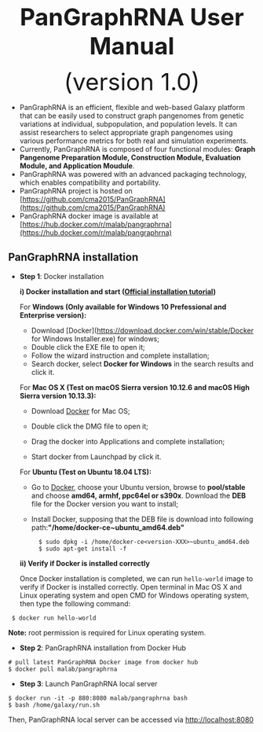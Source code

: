<div align='center' >
<p><font size='70'><strong>PanGraphRNA User Manual</strong></font></p>
<font size='100'>(version 1.0)</font>
</div>

- PanGraphRNA is an efficient, flexible and web-based Galaxy platform that can be easily used to construct graph pangenomes from genetic variations at individual, subpopulation, and population levels. It can assist researchers to select appropriate graph pangenomes using various performance metrics for both real and simulation experiments. 
- Currently, PanGraphRNA is composed of four functional modules: **Graph Pangenome Preparation Module, Construction Module, Evaluation Module, and Application Moudule**.
- PanGraphRNA was powered with an advanced  packaging technology, which enables compatibility and portability.
- PanGraphRNA project is hosted on [https://github.com/cma2015/PanGraphRNA](https://github.com/cma2015/PanGraphRNA)
- PanGraphRNA docker image is available at [https://hub.docker.com/r/malab/pangraphrna](https://hub.docker.com/r/malab/pangraphrna)

## PanGraphRNA installation

- **Step 1**: Docker installation

  **i) Docker installation and start ([Official installation tutorial](https://docs.docker.com/install))**

  For **Windows (Only available for Windows 10 Prefessional and Enterprise version):**

  - Download [Docker](https://download.docker.com/win/stable/Docker for Windows Installer.exe) for windows;
  - Double click the EXE file to open it;
  - Follow the wizard instruction and complete installation;
  - Search docker, select **Docker for Windows** in the search results and click it.

  For **Mac OS X (Test on macOS Sierra version 10.12.6 and macOS High Sierra version 10.13.3):**

  - Download [Docker](https://download.docker.com/mac/stable/Docker.dmg) for Mac OS;

  - Double click the DMG file to open it;
  - Drag the docker into Applications and complete installation;
  - Start docker from Launchpad by click it.

  For **Ubuntu (Test on Ubuntu 18.04 LTS):**

  - Go to [Docker](https://download.docker.com/linux/ubuntu/dists/), choose your Ubuntu version, browse to **pool/stable** and choose **amd64, armhf, ppc64el or s390x**. Download the **DEB** file for the Docker version you want to install;

  - Install Docker, supposing that the DEB file is download into following path:**"/home/docker-ce~ubuntu_amd64.deb"**

    ```
      $ sudo dpkg -i /home/docker-ce<version-XXX>~ubuntu_amd64.deb      
      $ sudo apt-get install -f
    ```

  **ii) Verify if Docker is installed correctly**
  
  Once Docker installation is completed, we can run `hello-world` image to verify if Docker is installed correctly. Open terminal in Mac OS X and Linux operating system and open CMD for Windows operating system, then type the following command:

```
 $ docker run hello-world
```

**Note:** root permission is required for Linux operating system.

- **Step 2**: PanGraphRNA installation from Docker Hub

```
# pull latest PanGraphRNA Docker image from docker hub
$ docker pull malab/pangraphrna
```

- **Step 3**: Launch PanGraphRNA local server

```
$ docker run -it -p 880:8080 malab/pangraphrna bash
$ bash /home/galaxy/run.sh
```

Then, PanGraphRNA local server can be accessed via [http://localhost:8080](http://localhost:8080/)

